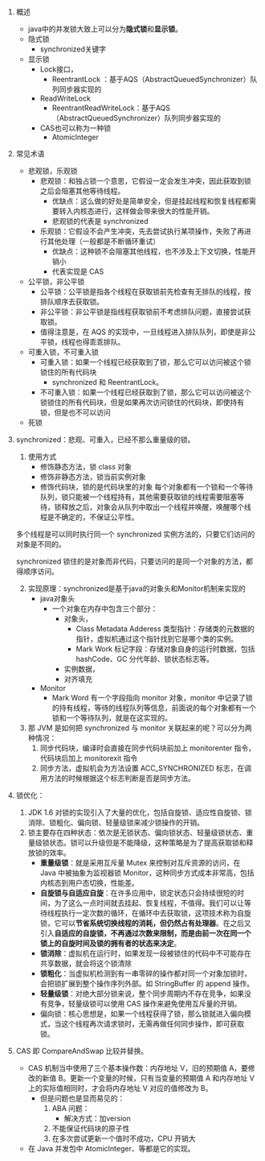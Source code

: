 1. 概述
    - java中的并发锁大致上可以分为**隐式锁**和**显示锁**。
    - 隐式锁
        - synchronized关键字
    - 显示锁
        - Lock接口，
            - ReentrantLock ：基于AQS（AbstractQueuedSynchronizer）队列同步器实现的
        - ReadWriteLock
            - ReentrantReadWriteLock：基于AQS（AbstractQueuedSynchronizer）队列同步器实现的
        - CAS也可以称为一种锁
            - AtomicInteger
2. 常见术语
    - 悲观锁，乐观锁
        - 悲观锁：和独占锁一个意思，它假设一定会发生冲突，因此获取到锁之后会阻塞其他等待线程。
            - 优缺点：这么做的好处是简单安全，但是挂起线程和恢复线程都需要转入内核态进行，这样做会带来很大的性能开销。
            - 悲观锁的代表是 synchronized
        - 乐观锁：它假设不会产生冲突，先去尝试执行某项操作，失败了再进行其他处理（一般都是不断循环重试）
            - 优缺点：这种锁不会阻塞其他线程，也不涉及上下文切换，性能开销小
            - 代表实现是 CAS
    - 公平锁，非公平锁
        - 公平锁：公平锁是指各个线程在获取锁前先检查有无排队的线程，按排队顺序去获取锁。
        - 非公平锁：非公平锁是指线程获取锁前不考虑排队问题，直接尝试获取锁。
        - 值得注意是，在 AQS 的实现中，一旦线程进入排队队列，即使是非公平锁，线程也得乖乖排队。
    - 可重入锁，不可重入锁
        - 可重入锁：如果一个线程已经获取到了锁，那么它可以访问被这个锁锁住的所有代码块
            - synchronized 和 ReentrantLock。
        - 不可重入锁：如果一个线程已经获取到了锁，那么它可以访问被这个锁锁住的所有代码块，但是如果再次访问锁住的代码块，即使持有锁，但是也不可以访问
    - 死锁

3. synchronized：悲观、可重入，已经不那么重量级的锁。
    1. 使用方式
        - 修饰静态方法，锁 class 对象
        - 修饰非静态方法，锁当前实例对象
        - 修饰代码块，锁的是代码块里的对象
    每个对象都有一个锁和一个等待队列，锁只能被一个线程持有，其他需要获取锁的线程需要阻塞等待，锁释放之后，对象会从队列中取出一个线程并唤醒，唤醒哪个线程是不确定的，不保证公平性。

    多个线程是可以同时执行同一个 synchronized 实例方法的，只要它们访问的对象是不同的。

    synchronized 锁住的是对象而非代码，只要访问的是同一个对象的方法，都得顺序访问。

    2. 实现原理：synchronized是基于java的对象头和Monitor机制来实现的
        - java对象头
            - 一个对象在内存中包含三个部分：
                - 对象头，
                    - Class Metadata Adderess 类型指针：存储类的元数据的指针，虚拟机通过这个指针找到它是哪个类的实例。
                    - Mark Work 标记字段：存储对象自身的运行时数据，包括 hashCode、GC 分代年龄、锁状态标志等。
                - 实例数据，
                - 对齐填充
        - Monitor
            - Mark Word 有一个字段指向 monitor 对象，monitor 中记录了锁的持有线程，等待的线程队列等信息，前面说的每个对象都有一个锁和一个等待队列，就是在这实现的。
    3. 那 JVM 是如何把 synchronized 与 monitor 关联起来的呢？可以分为两种情况：
        1. 同步代码块，编译时会直接在同步代码块前加上 monitorenter 指令，代码块后加上 monitorexit 指令
        2. 同步方法，虚拟机会为方法设置 ACC_SYNCHRONIZED 标志，在调用方法的时候根据这个标志判断是否是同步方法。
4. 锁优化：
    1. JDK 1.6 对锁的实现引入了大量的优化，包括自旋锁、适应性自旋锁、锁消除、锁粗化、偏向锁、轻量级锁来减少锁操作的开销。
    2. 锁主要存在四种状态：依次是无锁状态、偏向锁状态、轻量级锁状态、重量级锁状态。锁可以升级但是不能降级，这种策略是为了提高获取锁和释放锁的效率。
        - **重量级锁**：就是采用互斥量 Mutex 来控制对互斥资源的访问，在 Java 中被抽象为监视器锁 Monitor，这种同步方式成本非常高，包括内核态到用户态切换，性能差。
        - **自旋锁与自适应自旋**：在许多应用中，锁定状态只会持续很短的时间，为了这么一点时间就去挂起、恢复线程，不值得。我们可以让等待线程执行一定次数的循环，在循环中去获取锁，这项技术称为自旋锁，它可以**节省系统切换线程的消耗，但仍然占有处理器**。在之后又引入**自适应的自旋锁，不再通过次数来限制，而是由前一次在同一个锁上的自旋时间及锁的拥有者的状态来决定**。
        - **锁消除**：虚拟机在运行时，如果发现一段被锁住的代码中不可能存在共享数据，就会将这个锁清除
        - **锁粗化**：当虚拟机检测到有一串零碎的操作都对同一个对象加锁时，会把锁扩展到整个操作序列外部。如 StringBuffer 的 append 操作。
        - **轻量级锁**：对绝大部分锁来说，整个同步周期内不存在竞争，如果没有竞争，轻量级锁可以使用 CAS 操作来避免使用互斥量的开销。
        - 偏向锁：核心思想是，如果一个线程获得了锁，那么锁就进入偏向模式，当这个线程再次请求锁时，无需再做任何同步操作，即可获取锁。
5. CAS 即 CompareAndSwap 比较并替换。
    - CAS 机制当中使用了三个基本操作数：内存地址 V，旧的预期值 A，要修改的新值 B。更新一个变量的时候，只有当变量的预期值 A 和内存地址 V 上的实际值相同时，才会将内存地址 V 对应的值修改为 B。
        - 但是问题也是显而易见的：
            1. ABA 问题：
                - 解决方式：加version
            2. 不能保证代码块的原子性
            3. 在多次尝试更新一个值时不成功，CPU 开销大
    - 在 Java 并发包中 AtomicInteger、等都是它的实现。
        
